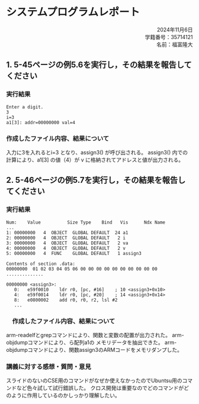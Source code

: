 # システムプログラムレポート

<div style="text-align: right;">  
2024年11月6日  <br>
学籍番号：35714121  <br>
名前：福富隆大  <br>
</div>  

## 1. 5-45ページの例5.6を実⾏し，その結果を報告してください

### 実行結果  

```
Enter a digit.
3
i=3
a1[3]: addr=00000000 val=4
```

### 作成したファイル内容、結果について  

入力に3を入れるとi=3 となり、assign3() が呼び出される。
assign3() 内での計算により、a1[3] の値（4）が v に格納されてアドレスと値が出力される。

## 2. 5-46ページの例5.7を実⾏し，その結果を報告してください  

### 実行結果  

```
Num:    Value          Size Type    Bind   Vis      Ndx Name
...
1: 00000000   4  OBJECT  GLOBAL DEFAULT  24 a1
2: 00000000   4  OBJECT  GLOBAL DEFAULT   2 i
3: 00000000   4  OBJECT  GLOBAL DEFAULT   2 va
4: 00000000   4  OBJECT  GLOBAL DEFAULT   2 v
5: 00000000   4  FUNC    GLOBAL DEFAULT   1 assign3
```

```
Contents of section .data:
00000000  01 02 03 04 05 06 00 00 00 00 00 00 00 00 00 00  ..............
```

```
00000000 <assign3>:
   0:   e59f0010    ldr r0, [pc, #16]    ; 10 <assign3+0x10>
   4:   e59f0014    ldr r0, [pc, #20]    ; 14 <assign3+0x14>
   8:   e0800002    add r0, r0, r2, lsl #2
   ...
```

### 　作成したファイル内容、結果について  

arm-readelfとgrepコマンドにより、関数と変数の配置が出力された。
arm-objdumpコマンドにより、ら配列a1の メモリデータを抽出できた。
arm-objdumpコマンドにより、関数assign3のARMコードをメモリダンプした。

### 講義に対する感想・質問・意⾒  

スライドのないのCSE用のコマンドがなぜか使えなかったのでUbuntsu用のコマンドなど色々試して試行錯誤した。
クロス開発は重要なのでどのコマンドがどのように作用しているのかしっかり理解したい。

